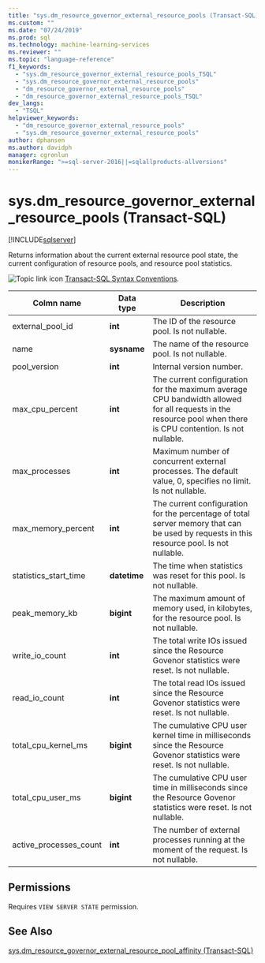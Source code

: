 ```yaml
---
title: "sys.dm_resource_governor_external_resource_pools (Transact-SQL) | Microsoft Docs"
ms.custom: ""
ms.date: "07/24/2019"
ms.prod: sql
ms.technology: machine-learning-services
ms.reviewer: ""
ms.topic: "language-reference"
f1_keywords: 
  - "sys.dm_resource_governor_external_resource_pools_TSQL"
  - "sys.dm_resource_governor_external_resource_pools"
  - "dm_resource_governor_external_resource_pools"
  - "dm_resource_governor_external_resource_pools_TSQL"
dev_langs: 
  - "TSQL"
helpviewer_keywords: 
  - "dm_resource_governor_external_resource_pools"
  - "sys.dm_resource_governor_external_resource_pools"
author: dphansen
ms.author: davidph
manager: cgronlun
monikerRange: ">=sql-server-2016||=sqlallproducts-allversions"
---
```

# sys.dm_resource_governor_external_resource_pools (Transact-SQL)
[!INCLUDE[sqlserver](../../includes/applies-to-version/sqlserver.md)]

Returns information about the current external resource pool state, the current configuration of resource pools, and resource pool statistics. 
  
 ![Topic link icon](../../database-engine/configure-windows/media/topic-link.gif "Topic link icon") [Transact-SQL Syntax Conventions](../../t-sql/language-elements/transact-sql-syntax-conventions-transact-sql.md).  
  
|Colmn name      |Data type      |Description|  
|----------------|---------------|-----------------| 
| external_pool_id|**int**|The ID of the resource pool. Is not nullable. |
| name|**sysname**|The name of the resource pool. Is not nullable. 
| pool_version|**int**|Internal version number.|
| max_cpu_percent|**int**|The current configuration for the maximum average CPU bandwidth allowed for all requests in the resource pool when there is CPU contention. Is not nullable. |
| max_processes|**int**|Maximum number of concurrent external processes. The default value, 0, specifies no limit. Is not nullable.|
| max_memory_percent|**int**|The current configuration for the percentage of total server memory that can be used by requests in this resource pool. Is not nullable. |
| statistics_start_time|**datetime**|The time when statistics was reset for this pool. Is not nullable. 
| peak_memory_kb|**bigint**|The maximum amount of memory used, in kilobytes, for the resource pool. Is not nullable. |
| write_io_count|**int**|The total write IOs issued since the Resource Govenor statistics were reset. Is not nullable. |
| read_io_count|**int**|The total read IOs issued since the Resource Govenor statistics were reset. Is not nullable. |
| total_cpu_kernel_ms|**bigint**|The cumulative CPU user kernel time in milliseconds since the Resource Govenor statistics were reset. Is not nullable. |
| total_cpu_user_ms|**bigint**|The cumulative CPU user time in milliseconds since the Resource Govenor statistics were reset. Is not nullable. |
| active_processes_count|**int**|The number of external processes running at the moment of the request. Is not nullable. |

 
## Permissions

Requires `VIEW SERVER STATE` permission.

## See Also  
 [sys.dm_resource_governor_external_resource_pool_affinity &#40;Transact-SQL&#41;](../../relational-databases/system-dynamic-management-views/sys-dm-resource-governor-external-resource-pool-affinity-transact-sql.md)  
  
  

